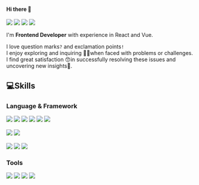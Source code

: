 #### Hi there 👋
<a href="https://velog.io/@isabel_noh"><img src="https://img.shields.io/badge/blog-EA4AAA?style=flat-square&logo=githubsponsors&logoColor=white"/></a>
<a href="mailto:nohhyunjeong93@gmail.com"><img src="https://img.shields.io/badge/nohhyunjeong93@gmail.com-EA4335?style=flat-square&logo=gmail&logoColor=white"/></a>
<a href="https://www.linkedin.com/in/hyun-jeong-n-59517b21a/"><img src="https://img.shields.io/badge/Hyeonjung Noh-0b66c2?style=flat-square&logo=linkedin&logoColor=white"/></a>
<a href="https://maroon-margin-1eb.notion.site/Hyeonjung-Isabel-Noh-3446acc0888e48d8acfd669ca9fc0ddd"><img src="https://img.shields.io/badge/portfolio-000000?style=flat-square&logo=notion&logoColor=white"/></a>

I'm <strong>Frontend Developer</strong> with experience in React and Vue.  

I love question marks`?` and exclamation points`!`  
I enjoy exploring and inquiring 👩‍💻when faced with problems or challenges.    
I find great satisfaction 😙in successfully resolving these issues and uncovering new insights🤩.  
 
## 💻Skills

### Language & Framework

<div>
  <img src="https://img.shields.io/badge/React-61DAFB?style=flat-square&logo=react&logoColor=white"/>
  <img src="https://img.shields.io/badge/Javascript-F7DF1E?style=flat-square&logo=javascript&logoColor=white"/>
  <img src="https://img.shields.io/badge/HTML5-E34F26?style=flat-square&logo=html5&logoColor=white"/>
  <img src="https://img.shields.io/badge/CSS-1572B6?style=flat-square&logo=css3&logoColor=white"/>
  <img src="https://img.shields.io/badge/TailwindCSS-06B6D4?style=flat-square&logo=tailwindcss&logoColor=white"/>
  <img src="https://img.shields.io/badge/StyledComponents-DB7093?style=flat-square&logo=styledcomponents&logoColor=white"/>
</div>
<br />
<div>
  <img src="https://img.shields.io/badge/Typescript-3178C6?style=flat-square&logo=typescript&logoColor=white"/>
  <img src="https://img.shields.io/badge/Vue-4FC08D?style=flat-square&logo=vuedotjs&logoColor=white"/>
</div>
<br />
<div>
  <img src="https://img.shields.io/badge/Python-3776AB?style=flat-square&logo=python&logoColor=white"/>
  <img src="https://img.shields.io/badge/Django-092E20?style=flat-square&logo=Django&logoColor=white"/>
  <img src="https://img.shields.io/badge/SQLite-003B57?style=flat-square&logo=sqlite&logoColor=white"/>
</div>

### Tools

<div>
  <img src="https://img.shields.io/badge/Jira-0052CC?style=flat-square&logo=jira&logoColor=white"/>
  <img src="https://img.shields.io/badge/Git-F05032?style=flat-square&logo=git&logoColor=white"/>
  <img src="https://img.shields.io/badge/Github-181717?style=flat-square&logo=github&logoColor=white"/>
  <img src="https://img.shields.io/badge/Figma-F24E1E?style=flat-square&logo=figma&logoColor=white"/>
</div>

<!--
**isabel-noh/isabel-noh** is a ✨ _special_ ✨ repository because its `README.md` (this file) appears on your GitHub profile.

Here are some ideas to get you started:

- 🔭 I’m currently working on ...
- 🌱 I’m currently learning ...
- 👯 I’m looking to collaborate on ...
- 🤔 I’m looking for help with ...
- 💬 Ask me about ...
- 📫 How to reach me: ...
- 😄 Pronouns: ...
- ⚡ Fun fact: ...
-->
